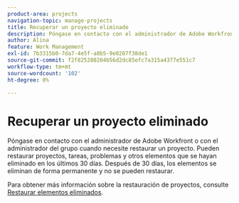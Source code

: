 ```yaml
---
product-area: projects
navigation-topic: manage-projects
title: Recuperar un proyecto eliminado
description: Póngase en contacto con el administrador de Adobe Workfront o con el administrador del grupo cuando necesite restaurar un proyecto. Pueden restaurar proyectos, tareas, problemas y otros elementos que se hayan eliminado en los últimos 30 días. Después de 30 días, los elementos se eliminan de forma permanente y no se pueden restaurar.
author: Alina
feature: Work Management
exl-id: 7b3315b0-7da7-4e5f-a8b5-9e0207f38de1
source-git-commit: f2f825280204b56d2dc85efc7a315a4377e551c7
workflow-type: tm+mt
source-wordcount: '102'
ht-degree: 0%

---
```


# Recuperar un proyecto eliminado

Póngase en contacto con el administrador de Adobe Workfront o con el administrador del grupo cuando necesite restaurar un proyecto. Pueden restaurar proyectos, tareas, problemas y otros elementos que se hayan eliminado en los últimos 30 días. Después de 30 días, los elementos se eliminan de forma permanente y no se pueden restaurar.

Para obtener más información sobre la restauración de proyectos, consulte [Restaurar elementos eliminados](../../../administration-and-setup/manage-workfront/manage-deleted-items/restore-deleted-items.md).
